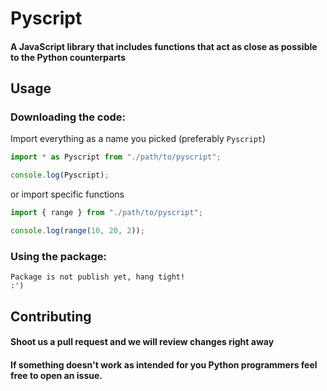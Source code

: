 # Pyscript

#### A JavaScript library that includes functions that act as close as possible to the Python counterparts

## Usage

### Downloading the code:

Import everything as a name you picked (preferably `Pyscript`)

```js
import * as Pyscript from "./path/to/pyscript";

console.log(Pyscript);
```

or import specific functions

```js
import { range } from "./path/to/pyscript";

console.log(range(10, 20, 2));
```


### Using the package:

```
Package is not publish yet, hang tight!
:')
```

## Contributing

#### Shoot us a pull request and we will review changes right away

#### If something doesn't work as intended for you Python programmers feel free to open an issue.

